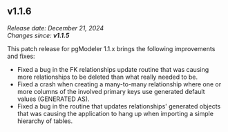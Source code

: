 v1.1.6
------
<em>Release date: December 21, 2024</em><br/>
<em>Changes since: <strong>v1.1.5</strong></em><br/>

This patch release for pgModeler 1.1.x brings the following improvements and fixes:

* Fixed a bug in the FK relationships update routine that was causing more relationships to be deleted than what really needed to be.
* Fixed a crash when creating a many-to-many relationship where one or more columns of the involved primary keys use generated default values (GENERATED AS).
* Fixed a bug in the routine that updates relationships' generated objects that was causing the application to hang up when importing a simple hierarchy of tables.
